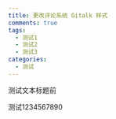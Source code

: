 ```yaml
---
title: 更改评论系统 Gitalk 样式
comments: true
tags:
  - 测试1
  - 测试2
  - 测试3
categories:
  - 测试
---
```


测试文本标题前
<!--more-->

测试1234567890
